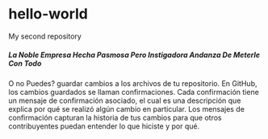 # hello-world
My second repository

<h5>La Noble Empresa Hecha Pasmosa Pero Instigadora Andanza De Meterle Con Todo</h5>

<h7>O no Puedes? guardar cambios a los archivos de tu repositorio. En GitHub, los cambios guardados se llaman confirmaciones. Cada confirmación tiene un mensaje de confirmación asociado, el cual es una descripción que explica por qué se realizó algún cambio en particular. Los mensajes de confirmación capturan la historia de tus cambios para que otros contribuyentes puedan entender lo que hiciste y por qué.</h7>

